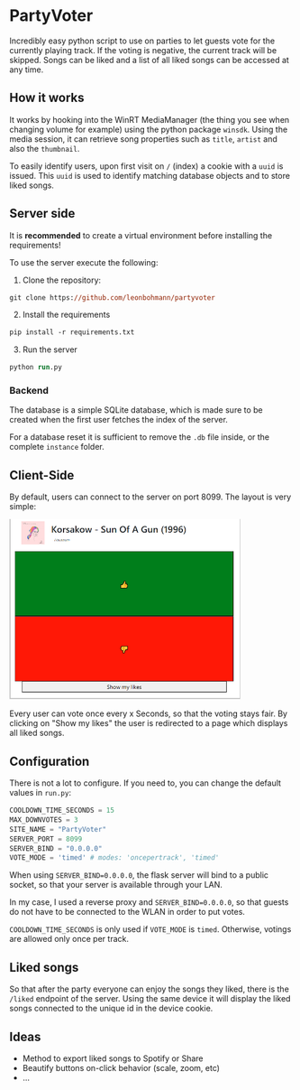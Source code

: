 # PartyVoter

Incredibly easy python script to use on parties to let guests vote for the currently playing track. If the voting is negative, the current track will be skipped. Songs can be liked and a list of all liked songs can be accessed at any time.

## How it works

It works by hooking into the WinRT MediaManager (the thing you see when changing volume for example) using the python package `winsdk`. Using the media session, it can retrieve song properties such as `title`, `artist` and also the `thumbnail`.

To easily identify users, upon first visit on `/` (index) a cookie with a `uuid` is issued. This `uuid` is used to identify matching database objects and to store liked songs.

## Server side

It is **recommended** to create a virtual environment before installing the requirements!

To use the server execute the following:

1. Clone the repository:
```ps
git clone https://github.com/leonbohmann/partyvoter
```
2. Install the requirements
```ps
pip install -r requirements.txt
```
3. Run the server
```ps
python run.py
```

### Backend

The database is a simple SQLite database, which is made sure to be created when the first user fetches the index of the server.

For a database reset it is sufficient to remove the `.db` file inside, or the complete `instance` folder.

## Client-Side

By default, users can connect to the server on port 8099. The layout is very simple:

![client side website layout](readme/overview.png)

Every user can vote once every x Seconds, so that the voting stays fair. By clicking on "Show my likes" the user is redirected to a page which displays all liked songs.

## Configuration

There is not a lot to configure. If you need to, you can change the default values in `run.py`:

```python
COOLDOWN_TIME_SECONDS = 15
MAX_DOWNVOTES = 3
SITE_NAME = "PartyVoter"
SERVER_PORT = 8099
SERVER_BIND = "0.0.0.0"
VOTE_MODE = 'timed' # modes: 'oncepertrack', 'timed'
```

When using `SERVER_BIND=0.0.0.0`, the flask server will bind to a public socket, so that your server is available through your LAN.

In my case, I used a reverse proxy and `SERVER_BIND=0.0.0.0`, so that guests do not have to be connected to the WLAN in order to put votes.

`COOLDOWN_TIME_SECONDS` is only used if `VOTE_MODE` is `timed`. Otherwise, votings are allowed only once per track.

## Liked songs

So that after the party everyone can enjoy the songs they liked, there is the `/liked` endpoint of the server. Using the same device it will display the liked songs connected to the unique id in the device cookie.

## Ideas

- Method to export liked songs to Spotify or Share
- Beautify buttons on-click behavior (scale, zoom, etc)
- ...